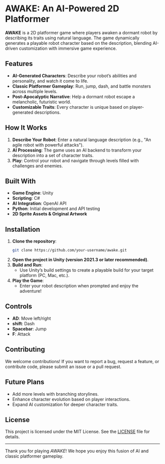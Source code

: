 # AWAKE: An AI-Powered 2D Platformer
**AWAKE** is a 2D platformer game where players awaken a dormant robot by describing its traits using natural language. The game dynamically generates a playable robot character based on the description, blending AI-driven customization with immersive game experience. 

## Features
- **AI-Generated Characters**: Describe your robot’s abilities and personality, and watch it come to life.
- **Classic Platformer Gameplay**: Run, jump, dash, and battle monsters across multiple levels.
- **Post-Apocalyptic Narrative**: Help a dormant robot escape a melancholic, futuristic world.
- **Customizable Traits**: Every character is unique based on player-generated descriptions.

## How It Works
1. **Describe Your Robot**: Enter a natural language description (e.g., "An agile robot with powerful attacks").
2. **AI Processing**: The game uses an AI backend to transform your description into a set of character traits.
3. **Play**: Control your robot and navigate through levels filled with challenges and enemies.

## Built With
- **Game Engine**: Unity
- **Scripting**: C#
- **AI Integration**: OpenAI API
- **Python**: Initial development and API testing
- **2D Sprite Assets & Original Artwork**

## Installation
1. **Clone the repository**:
   ```bash
   git clone https://github.com/your-username/awake.git
   ```
2. **Open the project in Unity (version 2021.3 or later recommended)**.
3. **Build and Run**:
   - Use Unity’s build settings to create a playable build for your target platform (PC, Mac, etc.).
4. **Play the Game**:
   - Enter your robot description when prompted and enjoy the adventure!

## Controls
- **AD**: Move left/right
- **shift**: Dash
- **Spacebar**: Jump
- **F**: Attack

## Contributing
We welcome contributions! If you want to report a bug, request a feature, or contribute code, please submit an issue or a pull request.

## Future Plans
- Add more levels with branching storylines.
- Enhance character evolution based on player interactions.
- Expand AI customization for deeper character traits.

## License
This project is licensed under the MIT License. See the [LICENSE](LICENSE) file for details.


---
Thank you for playing *AWAKE*! We hope you enjoy this fusion of AI and classic platformer gameplay.
